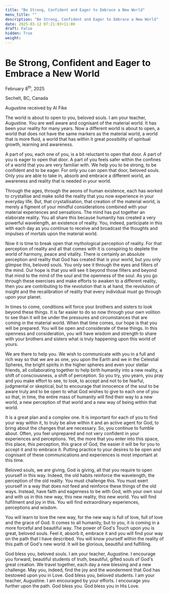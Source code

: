 ```yaml
---
title: "Be Strong, Confident and Eager to Embrace a New World"
menu_title: ""
description: "Be Strong, Confident and Eager to Embrace a New World"
date: 2025-03-12 07:21:03+11:00
draft: False
hidden: True
weight:
---
```

# Be Strong, Confident and Eager to Embrace a New World

February 8<sup>th</sup>, 2025

Sechelt, BC, Canada

Augustine received by Al Fike

The world is about to open to you, beloved souls. I am your teacher, Augustine. You are well aware and cognisant of the material world. It has been your reality for many years. Now a different world is about to open, a world that does not have the same markers as the material world, a world that is more fluid, a world that has within it great possibility of spiritual growth, learning and awareness.

A part of you, each one of you, is a bit reluctant to open that door. A part of you is eager to open that door. A part of you feels safer within the confines of a world that you are very familiar with. We help you to be strong, to be confident and to be eager. For only you can open that door, beloved souls. Only you are able to take in, absorb and embrace a different world, an awareness and reality that is needed in your world.

Through the ages, through the aeons of human existence, each has worked to crystallise and make solid the reality that you now experience in your everyday life. But, that crystallisation, that creation of the material world, is merely a figment of your mindful considerations combined with your material experiences and sensations. The mind has put together an elaborate reality. You all share this because humanity has created a very powerful wavelength, an existence of reality. You, indeed, participate in this with each day as you continue to receive and broadcast the thoughts and impulses of mortals upon the material world.

Now it is time to break open that mythological perception of reality. For that perception of reality and all that comes with it is conspiring to deplete the world of harmony, peace and vitality. There is certainly an absolute perception and reality that God has created that is your world, but you only glimpse this, beloved souls. You only see it through the eyes and filters of the mind. Our hope is that you will see it beyond those filters and beyond that mind to the mind of the soul and the openness of the soul. As you go through these exercises and make efforts to awaken to a different reality, then you are contributing to the revolution that is at hand, the revolution of insight and the recalibration of reality that every individual must go through upon your planet.

In times to come, conditions will force your brothers and sisters to look beyond these things. It is far easier to do so now through your own volition to see than it will be under the pressures and circumstances that are coming in the material world. When that time comes, our hope is that you will be prepared. You will be open and considerate of these things. In this openness and consideration, you will have wisdom and strength to share with your brothers and sisters what is truly happening upon this world of yours.

We are there to help you. We wish to communicate with you in a full and rich way so that we are as one, you upon the Earth and we in the Celestial Spheres, the bright spirits in the higher spheres and even your stellar friends, all collaborating together to help birth humanity into a new reality, a shift of consciousness, a shift of perception. So you try, you yearn, you pray and you make effort to see, to look, to accept and not to be fearful, judgmental or skeptical, but to encourage that innocence of the soul to be aware truly and to be open to what God wishes to give to each one of you so that, in time, the entire mass of humanity will find their way to a new world, a new perception of that world and a new way of being within that world.

It is a great plan and a complex one. It is important for each of you to find your way within it, to truly be alive within it and an active agent for God, to bring about the changes that are necessary. So, you continue to fumble about. Often, you feel unprepared and not very confident in your experiences and perceptions. Yet, the more that you enter into this space, this place, this perception, this grace of God, the easier it will be for you to accept it and to embrace it. Putting practice to your desires to be open and cognisant of these communications and experiences is most important at this time.

Beloved souls, we are giving, God is giving, all that you require to open yourself in this way. Indeed, the old habits reinforce the wavelength, the perception of the old reality. You must challenge this. You must exert yourself in a way that does not feed and reinforce these things of the old ways. Instead, have faith and eagerness to be with God, with your own soul and with us in this new way, this new reality, this new world. You will find fulfilment and joy in this. You will find extraordinary experiences, perceptions and wisdom.

You will learn to love the new way, for the new way is full of love, full of love and the grace of God. It comes to all humanity, but to you, it is coming in a more forceful and beautiful way. The power of God's Touch upon you is great, beloved souls. Feel it, absorb it, embrace it and you will find your way on the path that I have described. You will know yourself within the reality of this path of God's new world. It will be glorious, beautiful and fulfilling.

God bless you, beloved souls. I am your teacher, Augustine. I encourage you forward, beautiful students of truth, beautiful, gifted souls of God's great creation. We travel together, each day a new blessing and a new challenge. May you, indeed, find the joy and the wonderment that God has bestowed upon you in Love. God bless you, beloved students. I am your teacher, Augustine. I am encouraged by your efforts. I encourage you further upon the path. God bless you. God bless you in His Love.
